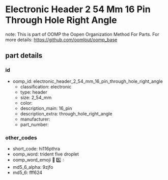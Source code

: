 # Electronic Header 2 54 Mm 16 Pin Through Hole Right Angle  

note: This is part of OOMP the Oopen Organization Method For Parts. For more details: https://github.com/oomlout/oomp_base

##  part details





### id
* oomp_id: electronic_header_2_54_mm_16_pin_through_hole_right_angle
  * classification: electronic
  * type: header
  * size: 2_54_mm
  * color: 
  * description_main: 16_pin
  * description_extra: through_hole_right_angle
  * manufacturer: 
  * part_number: 

### other_codes
* short_code: hi116pthra
* oomp_word: trident five droplet
* oomp_word_emoji :trident: :five: :droplet:
* md5_6_alpha: 9zjfo
* md5_6: fff624